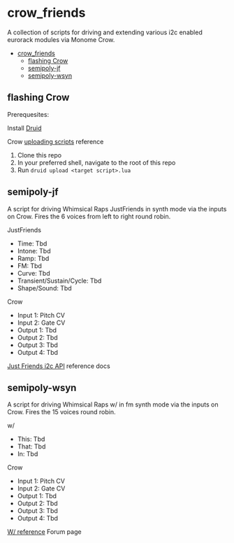# crow_friends

A collection of scripts for driving and extending various i2c enabled eurorack modules via Monome Crow.

- [crow\_friends](#crow_friends)
	- [flashing Crow](#flashing-crow)
	- [semipoly-jf](#semipoly-jf)
	- [semipoly-wsyn](#semipoly-wsyn)

## flashing Crow

Prerequesites:

Install [Druid](https://monome.org/docs/crow/druid/)

Crow [uploading scripts](https://monome.org/docs/crow/scripting-druid/#uploading) reference

1. Clone this repo
2. In your preferred shell, navigate to the root of this repo
3. Run `druid upload <target script>.lua`

## semipoly-jf

A script for driving Whimsical Raps JustFriends in synth mode via the inputs on Crow. Fires the 6 voices from left to right round robin.

JustFriends

- Time: Tbd
- Intone: Tbd
- Ramp: Tbd
- FM: Tbd
- Curve: Tbd
- Transient/Sustain/Cycle: Tbd
- Shape/Sound: Tbd

Crow

- Input 1: Pitch CV
- Input 2: Gate CV
- Output 1: Tbd
- Output 2: Tbd
- Output 3: Tbd
- Output 4: Tbd

[Just Friends i2c API](https://github.com/whimsicalraps/Just-Friends/blob/main/Just-Type.md) reference docs

## semipoly-wsyn

A script for driving Whimsical Raps w/ in fm synth mode via the inputs on Crow. Fires the 15 voices round robin.

w/

- This: Tbd
- That: Tbd
- In: Tbd

Crow

- Input 1: Pitch CV
- Input 2: Gate CV
- Output 1: Tbd
- Output 2: Tbd
- Output 3: Tbd
- Output 4: Tbd

[W/ reference](https://llllllll.co/t/mannequins-w-2-0/34091/894) Forum page